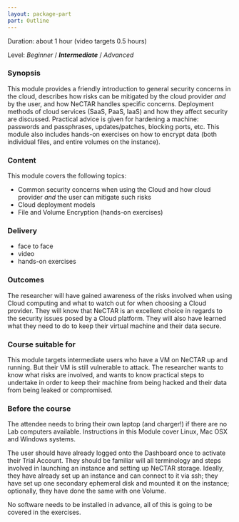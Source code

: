 ```yaml
---
layout: package-part
part: Outline
---
```


Duration: about 1 hour (video targets 0.5 hours)

Level: _Beginner_ / **_Intermediate_** / _Advanced_

### Synopsis

This module provides a friendly introduction to general security concerns in the cloud, describes how risks can be mitigated by the cloud provider *and* by the user, and how NeCTAR handles specific concerns. Deployment methods of cloud services (SaaS, PaaS, IaaS) and how they affect security are discussed. Practical advice is given for hardening a machine: passwords and passphrases, updates/patches, blocking ports, etc. This module also includes hands-on exercises on how to encrypt data (both individual files, and entire volumes on the instance).

### Content

This module covers the following topics:

* Common security concerns when using the Cloud and how cloud provider *and* the user can mitigate such risks
* Cloud deployment models
* File and Volume Encryption (hands-on exercises)

### Delivery

* face to face
* video
* hands-on exercises

### Outcomes

The researcher will have gained awareness of the risks involved when using Cloud computing and what to watch out for when choosing a Cloud provider. They will know that NeCTAR is an excellent choice in regards to the security issues posed by a Cloud platform. They will also have learned what they need to do to keep their virtual machine and their data secure.

### Course suitable for

This module targets intermediate users who have a VM on NeCTAR up and running. But their VM is still vulnerable to attack. The researcher wants to know what risks are involved, and wants to know practical steps to undertake in order to keep their machine from being hacked and their data from being leaked or compromised.

### Before the course

The attendee needs to bring their own laptop (and charger!) if there are no Lab computers available. Instructions in this Module cover Linux, Mac OSX and Windows systems.

The user should have already logged onto the Dashboard once to activate their Trial Account. They should be familiar will all terminology and steps involved in launching an instance and setting up NeCTAR storage. Ideally, they have already set up an instance and can connect to it via ssh; they have set up one secondary ephemeral disk and mounted it on the instance; optionally, they have done the same with one Volume.

No software needs to be installed in advance, all of this is going to be covered in the exercises.
